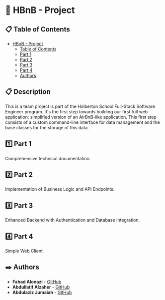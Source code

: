 # :house_with_garden: HBnB - Project
## :clipboard: Table of Contents
- [HBnB - Project](#house_with_garden-hbnb-project)
  - [Table of Contents](#clipboard-table-of-contents)
  - [Part 1](#one-part-1)
  - [Part 2](#two-part-2)
  - [Part 3](#three-part-3)
  - [Part 4](#four-part-4)
  - [Authors](#black_nib-authors)

## :clipboard: Description

This is a team project is part of the Holberton School Full-Stack Software Engineer program. It's the first step towards building our first full web application: simplified version of an AirBnB-like application. This first step consists of a custom command-line interface for data management and the base classes for the storage of this data.

## :one: Part 1

Comprehensive technical documentation.

## :two: Part 2

Implementation of Business Logic and API Endpoints.

## :three: Part 3

Enhanced Backend with Authentication and Database Integration.

## :four: Part 4

Simple Web Client


## :black_nib: Authors
- **Fahad Alonazi** - [GitHub](https://github.com/Froot1)
- **Abdullatif Alzaher** - [GitHub](https://github.com/)
- **Abdulaziz Jumaiah** - [GitHub](https://github.com/)
